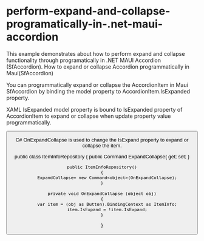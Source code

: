 # perform-expand-and-collapse-programatically-in-.net-maui-accordion
This example demonstrates about how to perform expand and collapse functionality through programatically in .NET MAUI Accordion (SfAccordion).
How to expand or collapse Accordion programmatically in Maui(SfAccordion)

You can programmatically expand or collapse the AccordionItem in Maui SfAccordion by binding the model property to AccordionItem.IsExpanded property.
 
XAML
IsExpanded model property is bound to IsExpanded property of AccordionItem to expand or collapse when update property value programmatically.
 
<DataTemplate>
    <syncfusion:AccordionItem IsExpanded="{Binding IsExpand}">
        <syncfusion:AccordionItem.Header>
            <Grid HeightRequest="60">
                <Label Text="{Binding Name}" FontSize="Medium"/>
            </Grid>
        </syncfusion:AccordionItem.Header>
        <syncfusion:AccordionItem.Content>
            <Grid>
                <Grid>
                    <Grid.RowDefinitions>
                        <RowDefinition Height="50"/>
                        <RowDefinition Height="50"/>
                    </Grid.RowDefinitions>
                    <Label Text="{Binding Description}"/>
                    <Button x:Name="btn" Grid.Row="1" Text="{Binding Name}" Command="{Binding Path=BindingContext.ButtonCommand, Source={x:Reference Accordion}}" CommandParameter="{x:Reference btn}"/>
                </Grid>
            </Grid>
        </syncfusion:AccordionItem.Content>
    </syncfusion:AccordionItem>
</DataTemplate>
 
C#
OnExpandCollapse is used to change the IsExpand property to expand or collapse the item.
 
public class ItemInfoRepository
{
    public Command<object> ExpandCollapse{ get; set; }
 
    public ItemInfoRepository()
    {
        ExpandCollapse= new Command<object>(OnExpandCollapse);
    }
    
    private void OnExpandCollapse (object obj)
    {
        var item = (obj as Button).BindingContext as ItemInfo;
        item.IsExpand = !item.IsExpand;
    }
}
